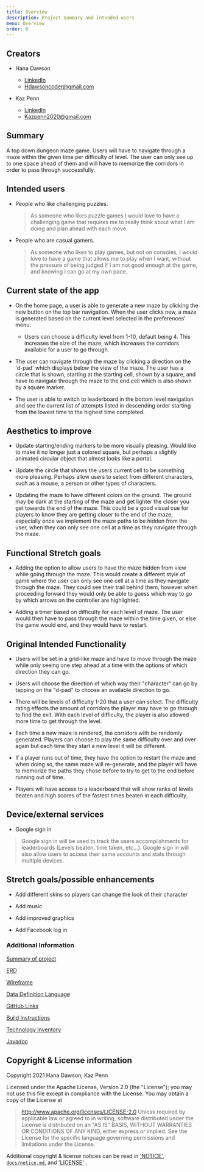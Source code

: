 ```yaml
---
title: Overview
description: Project Summary and intended users
menu: Overview
order: 0
---
```

## Creators

* Hana Dawson
  * [LinkedIn](https://www.linkedin.com/in/hanadawson/)
  * Hdawsoncoder@gmail.com
  
* Kaz Penn
  * [LinkedIn](https://www.linkedin.com/in/kasmir-penn-a11127206/)
  * Kazpenn2020@gmail.com
  

## Summary

A top down dungeon maze game. Users will have to navigate through a maze within the given time per difficulty of level. 
The user can only see up to one space ahead of them and will have to memorize the corridors in order to pass through successfully. 

## Intended users

* People who like challenging puzzles.

  >As someone who likes puzzle games I would love to have a challenging game that requires me to really think about what I am doing and plan ahead with each move. 
  
* People who are casual gamers.

  >As someone who likes to play games, but not on consoles, I would love to have a game that allows me to play when I want, without the pressure of being judged if I am not good enough at the game, and knowing I can go at my own pace.
  
## Current state of the app

* On the home page, a user is able to generate a new maze by clicking the new button on the top bar
navigation. When the user clicks new, a maze is generated based on the current level selected in the
  preferences' menu.
    * Users can choose a difficulty level from 1-10, default being 4. This increases the size of the maze, which increases
  the corridors available for a user to go through.
  
* The user can navigate through the maze by clicking a direction on the 'd-pad' which displays
below the view of the maze. The user has a circle that is shown, starting at the starting cell, shown
  by a square, and have to navigate through the maze to the end cell which is also shown by a square
  marker.

* The user is able to switch to leaderboard in the bottom level navigation and see the current list of 
attempts listed in descending order starting from the lowest time to the highest time completed.
  
## Aesthetics to improve

* Update starting/ending markers to be more visually pleasing. Would like to make it no longer just 
  a colored square, but perhaps a slightly animated circular object that almost looks like a portal.
  

* Update the circle that shows the users current cell to be something more pleasing. Perhaps allow 
users to select from different characters, such as a mouse, a person or other types of characters.
  

* Updating the maze to have different colors on the ground. The ground may be dark at the starting of the
maze and get lighter the closer you get towards the end of the maze. This could be a good visual cue 
  for players to know they are getting closer to the end of the maze, especially once we implement the
  maze paths to be hidden from the user, when they can only see one cell at a time as they navigate through
  the maze.
  
## Functional Stretch goals

* Adding the option to allow users to have the maze hidden from view while going through the maze.
This would create a different style of game where the user can only see one cell at a time as they navigate
  through the maze. They could see their trail behind them, however when proceeding forward
  they would only be able to guess which way to go by which arrows on the controller are highlighted.
  

* Adding a timer based on difficulty for each level of maze. The user would then have to pass through the
maze within the time given, or else the game would end, and they would have to restart.
  
## Original Intended Functionality

* Users will be set in a grid-like maze and have to move through the maze while only seeing one step ahead at a time with the options of which direction they can go.

* Users will choose the direction of which way their "character" can go by tapping on the "d-pad" to choose an available direction to go.

* There will be levels of difficulty 1-20 that a user can select. The difficulty rating effects the amount of corridors the player may have to go through to find the exit. With each level of difficulty, the player is also allowed more time to get through the level.

* Each time a new maze is rendered, the corridors with be randomly generated. Players can choose to play the same difficulty over and over again but each time they start a new level it will be different.

* If a player runs out of time, they have the option to restart the maze and when doing so, the same maze will re-generate, and the player will have to memorize the paths they chose before to try to get to the end before running out of time.

* Players will have access to a leaderboard that will show ranks of levels beaten and high scores of the fastest times beaten in each difficulty.

## Device/external services

* Google sign in
>Google sign in will be used to track the users accomplishments for leaderboards (Levels beaten, time taken, etc...). Google sign in will also allow users to access their same accounts and stats through multiple devices.

## Stretch goals/possible enhancements

* Add different skins so players can change the look of their character

* Add music

* Add improved graphics

* Add Facebook log in

### Additional Information

[Summary of project](file://docs/pdf/summary.pdf)

[ERD](https://dungeon-run.github.io/erd)

[Wireframe](https://dungeon-run.github.io/wireframe)

[Data Definition Language](https://dungeon-run.github.io/ddl)

[GitHub Links](https://dungeon-run.github.io/github-links)

[Build Instructions](build-instructions.md)

[Technology Inventory](https://dungeon-run.github.io/technology-inventory)

[Javadoc](api/apidocs/index.html)

## Copyright & License information
Copyright 2021 Hana Dawson, Kaz Penn

Licensed under the Apache License, Version 2.0 (the "License");
you may not use this file except in compliance with the License.
You may obtain a copy of the License at

> <http://www.apache.org/licenses/LICENSE-2.0>
Unless required by applicable law or agreed to in writing, software
distributed under the License is distributed on an "AS IS" BASIS,
WITHOUT WARRANTIES OR CONDITIONS OF ANY KIND, either express or implied.
See the License for the specific language governing permissions and
limitations under the License.

Additional copyright & license notices can be read in ['NOTICE'](NOTICE), [`docs/notice.md`](docs/notice.md), and ['LICENSE'](LICENSE) . 